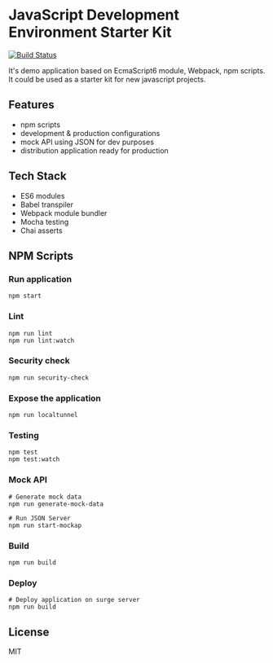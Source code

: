 # JavaScript Development Environment Starter Kit
[![Build Status](https://travis-ci.org/artuste/js-dev-env.svg?branch=master)](https://travis-ci.org/artuste/js-dev-env)

It's demo application based on EcmaScript6 module, Webpack, npm scripts.
It could be used as a starter kit for new javascript projects.

## Features
* npm scripts
* development & production configurations
* mock API using JSON for dev purposes
* distribution application ready for production

## Tech Stack
* ES6 modules
* Babel transpiler
* Webpack module bundler
* Mocha testing
* Chai asserts

## NPM Scripts

### Run application
```
npm start
```
### Lint
```
npm run lint
npm run lint:watch
```

### Security check
```
npm run security-check
```

### Expose the application
```
npm run localtunnel
```

### Testing
```
npm test
npm test:watch
```

### Mock API
```
# Generate mock data
npm run generate-mock-data

# Run JSON Server
npm run start-mockap
```

### Build
```
npm run build
```

### Deploy
```
# Deploy application on surge server
npm run build
```

## License
MIT
